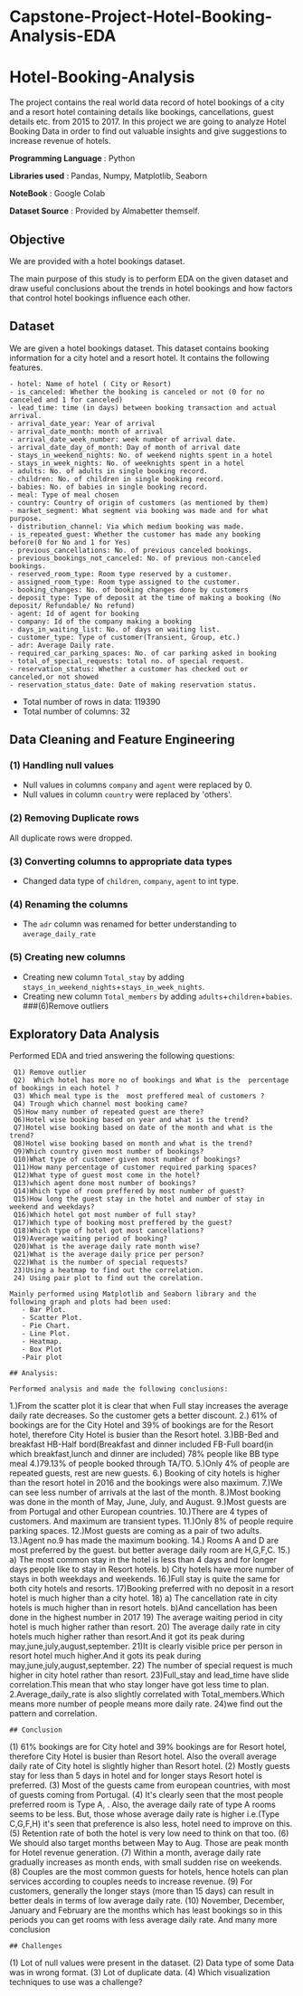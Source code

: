 # Capstone-Project-Hotel-Booking-Analysis-EDA
# Hotel-Booking-Analysis
The project contains the real world data record of hotel bookings of a city and a resort hotel containing details like bookings, cancellations, guest details etc. from 2015 to 2017. In this project we are going to analyze Hotel Booking Data in order to find out valuable insights and give suggestions to increase revenue of hotels.

**Programming Language** : Python

**Libraries used** : Pandas, Numpy, Matplotlib, Seaborn

**NoteBook** : Google Colab

**Dataset Source** : Provided by Almabetter themself.

## Objective
We are provided with a hotel bookings dataset.

The main purpose of this study is to perform EDA on the given dataset and draw useful conclusions about the trends in hotel bookings and how factors that control hotel bookings influence each other.

## Dataset 
We are given a hotel bookings dataset. This dataset contains booking information for a city hotel and a resort hotel. It contains the following features.
```
- hotel: Name of hotel ( City or Resort)
- is_canceled: Whether the booking is canceled or not (0 for no canceled and 1 for canceled)
- lead_time: time (in days) between booking transaction and actual arrival.
- arrival_date_year: Year of arrival
- arrival_date_month: month of arrival
- arrival_date_week_number: week number of arrival date.
- arrival_date_day_of_month: Day of month of arrival date
- stays_in_weekend_nights: No. of weekend nights spent in a hotel
- stays_in_week_nights: No. of weeknights spent in a hotel
- adults: No. of adults in single booking record.
- children: No. of children in single booking record.
- babies: No. of babies in single booking record. 
- meal: Type of meal chosen 
- country: Country of origin of customers (as mentioned by them)
- market_segment: What segment via booking was made and for what purpose.
- distribution_channel: Via which medium booking was made.
- is_repeated_guest: Whether the customer has made any booking before(0 for No and 1 for Yes)
- previous_cancellations: No. of previous canceled bookings.
- previous_bookings_not_canceled: No. of previous non-canceled bookings.
- reserved_room_type: Room type reserved by a customer.
- assigned_room_type: Room type assigned to the customer.
- booking_changes: No. of booking changes done by customers
- deposit_type: Type of deposit at the time of making a booking (No deposit/ Refundable/ No refund)
- agent: Id of agent for booking
- company: Id of the company making a booking
- days_in_waiting_list: No. of days on waiting list.
- customer_type: Type of customer(Transient, Group, etc.)
- adr: Average Daily rate.
- required_car_parking_spaces: No. of car parking asked in booking
- total_of_special_requests: total no. of special request.
- reservation_status: Whether a customer has checked out or canceled,or not showed 
- reservation_status_date: Date of making reservation status.
```

- Total number of rows in data: 119390
- Total number of columns: 32

## Data Cleaning and Feature Engineering

### (1) Handling null values
- Null values in columns `company` and `agent` were replaced by 0.
- Null values in column `country` were replaced by 'others'.


### (2) Removing Duplicate rows
All duplicate rows were dropped.

### (3) Converting columns to appropriate data types

- Changed data type of `children`, `company`, `agent` to int type.
### (4) Renaming the columns

- The `adr` column was renamed for better understanding to `average_daily_rate`



### (5) Creating new columns
- Creating new column `Total_stay` by adding `stays_in_weekend_nights`+`stays_in_week_nights`.
- Creating new column `Total_members` by adding `adults`+`children`+`babies`.
###(6)Remove outliers

## Exploratory Data Analysis

Performed EDA and tried answering the following questions:

```
 Q1) Remove outlier
 Q2)  Which hotel has more no of bookings and What is the  percentage of bookings in each hotel ?
 Q3) Which meal type is the  most preffered meal of customers ?
 Q4) Trough which channel most booking came?
 Q5)How many number of repeated guest are there?
 Q6)Hotel wise booking based on year and what is the trend?
 Q7)Hotel wise booking based on date of the month and what is the trend?
 Q8)Hotel wise booking based on month and what is the trend?
 Q9)Which country given most number of bookings?
 Q10)What type of customer given most number of bookings?
 Q11)How many percentage of customer required parking spaces?
 Q12)What type of guest most come in the hotel?
 Q13)which agent done most number of bookings?
 Q14)Which type of room preffered by most number of guest?
 Q15)How long the guest stay in the hotel and number of stay in weekend and weekdays?
 Q16)Which hotel got most number of full stay?
 Q17)Which type of booking most preffered by the guest?
 Q18)Which type of hotel got most cancellations?
 Q19)Average waiting period of booking?
 Q20)What is the average daily rate month wise?
 Q21)What is the average daily price per person?
 Q22)What is the number of special requests?
 23)Using a heatmap to find out the correlation.
 24) Using pair plot to find out the corelation.

Mainly performed using Matplotlib and Seaborn library and the following graph and plots had been used:
   - Bar Plot.
   - Scatter Plot.
   - Pie Chart.
   - Line Plot.
   - Heatmap.
   - Box Plot
   -Pair plot
             
## Analysis:

Performed analysis and made the following conclusions:
```
 1.)From the scatter plot it is clear that when Full stay increases the average daily rate decreases. So the customer gets a better discount. 
 2.) 61% of bookings are for the City Hotel and 39% of bookings are for the Resort hotel, therefore City Hotel is busier than the Resort hotel.
 3.)BB-Bed and breakfast HB-Half bord(Breakfast and dinner included FB-Full board(in which breakfast,lunch and dinner are included) 78% people like BB type meal
 4.)79.13% of people booked through TA/TO.
 5.)Only 4% of people are repeated guests, rest are new guests.
 6.) Booking of city hotels is higher than the resort hotel in 2016 and the bookings were also maximum.
 7.)We can see less number of arrivals at the last  of the month.
 8.)Most booking was done in the month of May, June, July, and August.
 9.)Most guests are from Portugal and other European countries.
 10.)There are 4 types of customers. And maximum are transient types.
 11.)Only 8% of people require parking spaces.
 12.)Most guests are coming as a pair of two adults.
 13.)Agent no.9 has made the maximum booking.
 14.) Rooms A and D are most preferred by the guest. but better average daily room are H,G,F,C.
 15.) a) The most common stay in the hotel is less than 4 days and for longer days people like to stay in Resort hotels.
      b) City hotels have more number of stays in both weekdays and weekends.
  16.)Full stay is quite the same for both city hotels and resorts.
  17)Booking preferred with no deposit in a resort hotel is much higher than a city hotel.
  18) a) The cancellation rate in city hotels is much higher than in resort hotels.
      b)And cancellation has been done in the highest number in 2017
  19) The average waiting period in city hotel is much higher rather than resort.
  20) The average daily rate in city hotels much higher rather than resort.And it got its peak during may,june,july,august,september.
  21)It is clearly visible price per person in resort hotel much higher.And it gots its peak during may,june,july,august,september.
  22) The number of special request is much higher in city hotel rather than resort.
  23)Full_stay and lead_time have slide correlation.This mean that who stay longer have got less time to plan. 2.Average_daily_rate is        also slightly correlated with Total_members.Which means more number of people means more daily rate.
  24)we find out the pattern and correlation.
```
## Conclusion

```
(1) 61% bookings are for City hotel and 39% bookings are for Resort hotel, therefore City Hotel is busier than Resort hotel. Also the overall average daily rate of City hotel is slightly higher than Resort hotel.
(2) Mostly guests stay for less than 5 days in hotel and for longer stays Resort hotel is preferred.
(3) Most of the guests came from european countries, with most of guests coming from Portugal.
(4) It's clearly seen that the most people preferred room is Type A, . Also, the average daily rate of type A rooms seems to be less. But, those whose average daily rate is higher i.e.(Type C,G,F,H) it's seen that preference is also less, hotel need to improve on this.
(5) Retention rate of both the hotel is very low need to think on that too.
(6) We should also target months between May to Aug. Those are peak month for Hotel revenue generation. 
(7) Within a month, average daily rate gradually increases as month ends, with small sudden rise on weekends.
(8) Couples are the most common guests for hotels, hence hotels can plan services according to couples needs to increase revenue.
(9) For customers, generally the longer stays (more than 15 days) can result in better deals in terms of low average daily rate.
(10) November, December, January and February are the months which has least bookings so in this periods you can get rooms with less average daily rate.
And many more conclusion
```
## Challenges
```
(1) Lot of null values were present in the dataset.
(2) Data type of some Data was in wrong format.
(3) Lot of duplicate data.
(4) Which visualization techniques to use was a challenge?

